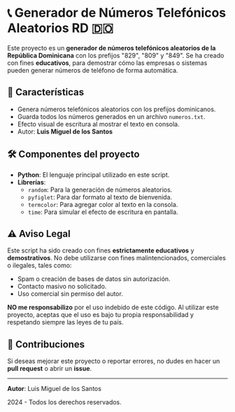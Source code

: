 # 📞 Generador de Números Telefónicos Aleatorios RD 🇩🇴

Este proyecto es un **generador de números telefónicos aleatorios de la República Dominicana** con los prefijos "829", "809" y "849". Se ha creado con fines **educativos**, para demostrar cómo las empresas o sistemas pueden generar números de teléfono de forma automática.

## 🚀 Características

- Genera números telefónicos aleatorios con los prefijos dominicanos.
- Guarda todos los números generados en un archivo `numeros.txt`.
- Efecto visual de escritura al mostrar el texto en consola.
- Autor: **Luis Miguel de los Santos**

## 🛠️ Componentes del proyecto

- **Python**: El lenguaje principal utilizado en este script.
- **Librerías**:
  - `random`: Para la generación de números aleatorios.
  - `pyfiglet`: Para dar formato al texto de bienvenida.
  - `termcolor`: Para agregar color al texto en la consola.
  - `time`: Para simular el efecto de escritura en pantalla.

## ⚠️ Aviso Legal

Este script ha sido creado con fines **estrictamente educativos** y **demostrativos**. No debe utilizarse con fines malintencionados, comerciales o ilegales, tales como:
- Spam o creación de bases de datos sin autorización.
- Contacto masivo no solicitado.
- Uso comercial sin permiso del autor.

**NO me responsabilizo** por el uso indebido de este código. Al utilizar este proyecto, aceptas que el uso es bajo tu propia responsabilidad y respetando siempre las leyes de tu país.

## 🤝 Contribuciones

Si deseas mejorar este proyecto o reportar errores, no dudes en hacer un **pull request** o abrir un **issue**.

---

**Autor**: Luis Miguel de los Santos

2024 - Todos los derechos reservados.
